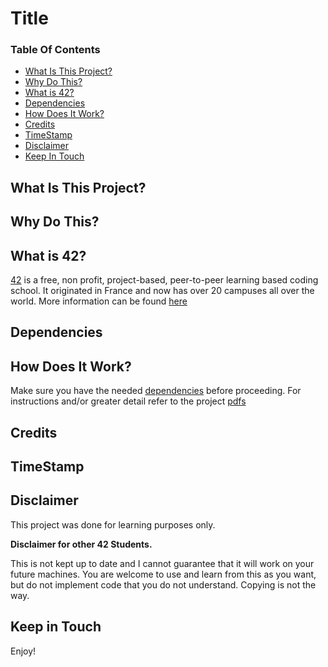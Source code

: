 # Title

### Table Of Contents
* [What Is This Project?](#what-is-this-project)
* [Why Do This?](#why-do-this)
* [What is 42?](#what-is-42)
* [Dependencies](#dependencies)
* [How Does It Work?](#how-does-it-work)
* [Credits](#credits)
* [TimeStamp](#timestamp)
* [Disclaimer](#disclaimer)
* [Keep In Touch](#keep-in-touch)

## What Is This Project?  

## Why Do This?  

## What is 42?  
[42][42] is a free, non profit, project-based, peer-to-peer learning based coding school. It originated in France and now has over 20 campuses all over the world. More information can be found [here][42] 

## Dependencies  

## How Does It Work?  
Make sure you have the needed [dependencies](#dependencies) before proceeding.
For instructions and/or greater detail refer to the project [pdfs][pdfs]

## Credits  

## TimeStamp  

## Disclaimer

This project was done for learning purposes only.  

**Disclaimer for other 42 Students.**

This is not kept up to date and I cannot guarantee that it will work on your future machines. You are welcome to use and learn from this as you want, but do not implement code that you do not understand. Copying is not the way. 

## Keep in Touch



Enjoy!

[42]: http://42.us.org "42 USA"
[pdfs]:  "Pdfs"